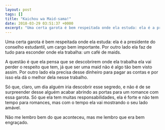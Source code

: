 ```yaml
---
layout: post
tags: []
title: "Kaichou wa Maid-sama!"
date: 2018-03-29 03:51:37 +0000
excerpt: "Uma certa garota é bem respeitada onde ela estuda: ela é a presidente do conselho estudantil, um cargo bem importante. Por outro lado ela..."
---
```


Uma certa garota é bem respeitada onde ela estuda: ela é a presidente do conselho estudantil, um cargo bem importante. Por outro lado ela faz de tudo para esconder onde ela trabalha: um café de maids.

A questão é que ela pensa que se descobrirem onde ela trabalha ela vai perder o respeito que tem, já que ser uma maid não é algo tão bem visto assim. Por outro lado ela precisa desse dinheiro para pagar as contas e por isso ela dá o melhor dela nesse trabalho.

Só que, claro, um dia alguém iria descobrir esse segredo, e não é de se surpreender desse alguém acabar abrindo as portas para um romance com essa garota. Só que ela tem muitas responsabilidades, ela é forte e não tem tempo para romances, mas com o tempo ela vai mostrando o seu lado amável.

Não me lembro bem do que aconteceu, mas me lembro que era bem engraçado.

